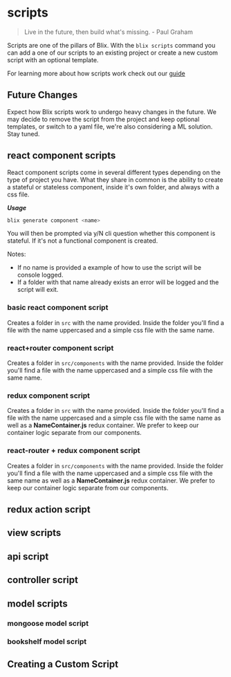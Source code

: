 # scripts
> Live in the future, then build what's missing. - Paul Graham

Scripts are one of the pillars of Blix. With the ```blix scripts``` command you can add a one of our scripts to an existing project or create a new custom script with an optional template. 

For learning more about how scripts work check out our [guide](/guide/basics/scripts.html)

## Future Changes
Expect how Blix scripts work to undergo heavy changes in the future. We may decide to remove the script from the project and keep optional templates, or switch to a yaml file, we're also considering a ML solution. Stay tuned.

## react component scripts

React component scripts come in several different types depending on the type of project you have.
What they share in common is the ability to create a stateful or stateless component, inside it's own folder, and always with a css file.

***Usage***
```bash
blix generate component <name>
```
You will then be prompted via y/N cli question whether this component is stateful.
If it's not a functional component is created.

Notes:

* If no name is provided a example of how to use the script will be console logged.
* If a folder with that name already exists an error will be logged and the script will exit.

### basic react component script
Creates a folder in ```src``` with the name provided. Inside the folder you'll find a file with the name uppercased and a simple css file with the same name.

### react+router component script
Creates a folder in ```src/components``` with the name provided. Inside the folder you'll find a file with the name uppercased and a simple css file with the same name.

### redux component script
Creates a folder in ```src``` with the name provided. Inside the folder you'll find a file with the name uppercased and a simple css file with the same name as well as a **NameContainer.js** redux container. We prefer to keep our container logic separate from our components. 

### react-router + redux component script
Creates a folder in ```src/components``` with the name provided. Inside the folder you'll find a file with the name uppercased and a simple css file with the same name as well as a **NameContainer.js** redux container. We prefer to keep our container logic separate from our components. 

## redux action script

## view scripts 

## api script

## controller script

## model scripts

### mongoose model script

### bookshelf model script

## Creating a Custom Script